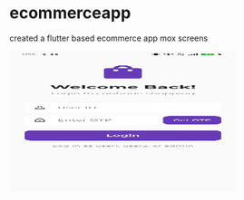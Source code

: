 # ecommerceapp
created a flutter based ecommerce app mox screens  

<a href="https://raw.githubusercontent.com/username/repository/branch/path/to/video.mp4">
  <img src="https://github.com/srivishnu-2001/ecommerceapp/blob/main/image.jpg" alt="Watch the video" width="400" height="250">
</a>
